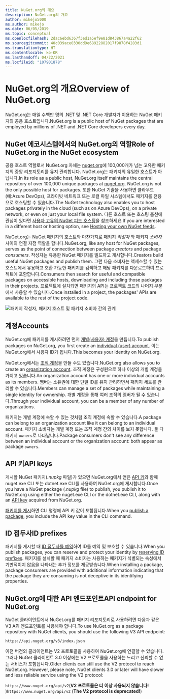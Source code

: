 ```yaml
---
title: NuGet.org의 개요
description: NuGet.org의 개요
author: mikejo5000
ms.author: mikejo
ms.date: 06/05/2019
ms.topic: conceptual
ms.openlocfilehash: 2dac6ebd6367f3ed1a5ef9e81d843867a4a22f62
ms.sourcegitcommit: 40c039ace0330dd9e68922882017f9878f4283d1
ms.translationtype: HT
ms.contentlocale: ko-KR
ms.lasthandoff: 04/22/2021
ms.locfileid: "107901878"
---
```

# <a name="overview-of-nugetorg"></a><span data-ttu-id="cc700-103">NuGet.org의 개요</span><span class="sxs-lookup"><span data-stu-id="cc700-103">Overview of NuGet.org</span></span>

<span data-ttu-id="cc700-104">NuGet.org는 매일 수백만 명의 .NET 및 .NET Core 개발자가 이용하는 NuGet 패키지의 공용 호스트입니다.</span><span class="sxs-lookup"><span data-stu-id="cc700-104">NuGet.org is a public host of NuGet packages that are employed by millions of .NET and .NET Core developers every day.</span></span>

## <a name="role-of-nugetorg-in-the-nuget-ecosystem"></a><span data-ttu-id="cc700-105">NuGet 에코시스템에서의 NuGet.org의 역할</span><span class="sxs-lookup"><span data-stu-id="cc700-105">Role of NuGet.org in the NuGet ecosystem</span></span>

<span data-ttu-id="cc700-106">공용 호스트 역할로서 NuGet.org 자체는 [nuget.org](https://www.nuget.org)에 100,000개가 넘는 고유한 패키지의 중앙 리포지토리를 유지 관리합니다. NuGet.org는 패키지의 유일한 호스트가 아닙니다.</span><span class="sxs-lookup"><span data-stu-id="cc700-106">In its role as a public host, NuGet.org itself maintains the central repository of over 100,000 unique packages at [nuget.org](https://www.nuget.org). NuGet.org is not the only possible host for packages.</span></span> <span data-ttu-id="cc700-107">또한 NuGet 기술을 사용하면 클라우드(예:Azure DevOps), 프라이빗 네트워크 또는 로컬 파일 시스템에서도 패키지를 전용으로 호스팅할 수 있습니다.</span><span class="sxs-lookup"><span data-stu-id="cc700-107">The NuGet technology also enables you to host packages privately in the cloud (such as on Azure DevOps), on a private network, or even on just your local file system.</span></span> <span data-ttu-id="cc700-108">다른 호스트 또는 호스팅 옵션에 관심이 있다면 [사용자 고유의 NuGet 피드 호스팅](../hosting-packages/overview.md)을 참조하세요.</span><span class="sxs-lookup"><span data-stu-id="cc700-108">If you are interested in a different host or hosting option, see [Hosting your own NuGet feeds](../hosting-packages/overview.md).</span></span>

<span data-ttu-id="cc700-109">NuGet.org는 NuGet 패키지의 호스트와 마찬가지로 패키지 *작성자* 와 패키지 *소비자* 사이의 연결 지점 역할을 합니다.</span><span class="sxs-lookup"><span data-stu-id="cc700-109">NuGet.org, like any host for NuGet packages, serves as the point of connection between package *creators* and package *consumers*.</span></span> <span data-ttu-id="cc700-110">작성자는 유용한 NuGet 패키지를 빌드하고 게시합니다.</span><span class="sxs-lookup"><span data-stu-id="cc700-110">Creators build useful NuGet packages and publish them.</span></span> <span data-ttu-id="cc700-111">그런 다음 소비자는 액세스할 수 있는 호스트에서 유용하고 호환 가능한 패키지를 검색하고 해당 패키지를 다운로드하여 프로젝트에 포함합니다.</span><span class="sxs-lookup"><span data-stu-id="cc700-111">Consumers then search for useful and compatible packages on accessible hosts, downloading and including those packages in their projects.</span></span> <span data-ttu-id="cc700-112">프로젝트에 설치되면 패키지의 API는 프로젝트 코드의 나머지 부분에서 사용할 수 있습니다.</span><span class="sxs-lookup"><span data-stu-id="cc700-112">Once installed in a project, the packages' APIs are available to the rest of the project code.</span></span>

![패키지 작성자, 패키지 호스트 및 패키지 소비자 간의 관계](media/nuget-roles.png)

## <a name="accounts"></a><span data-ttu-id="cc700-114">계정</span><span class="sxs-lookup"><span data-stu-id="cc700-114">Accounts</span></span>

<span data-ttu-id="cc700-115">NuGet.org에 패키지를 게시하려면 먼저 [개별(사용자) 계정](individual-accounts.md)을 만듭니다.</span><span class="sxs-lookup"><span data-stu-id="cc700-115">To publish packages on NuGet.org, you first create an [individual (user) account](individual-accounts.md).</span></span> <span data-ttu-id="cc700-116">이는 NuGet.org에서 사용자 ID가 됩니다.</span><span class="sxs-lookup"><span data-stu-id="cc700-116">This becomes your identity on NuGet.org.</span></span>

<span data-ttu-id="cc700-117">NuGet.org에서는 [조직 계정](organizations-on-nuget-org.md)을 만들 수도 있습니다.</span><span class="sxs-lookup"><span data-stu-id="cc700-117">NuGet.org also allows you to create an [organization account](organizations-on-nuget-org.md).</span></span> <span data-ttu-id="cc700-118">조직 계정은 구성원으로 하나 이상의 개별 계정을 가지고 있습니다.</span><span class="sxs-lookup"><span data-stu-id="cc700-118">An organization account has one or more individual accounts as its members.</span></span> <span data-ttu-id="cc700-119">멤버는 소유권에 대한 단일 ID를 유지 관리하면서 패키지 세트를 관리할 수 있습니다.</span><span class="sxs-lookup"><span data-stu-id="cc700-119">Members can manage a set of packages while maintaining a single identity for ownership.</span></span> <span data-ttu-id="cc700-120">개별 계정을 통해 여러 조직의 멤버가 될 수 있습니다.</span><span class="sxs-lookup"><span data-stu-id="cc700-120">Through your individual account, you can be a member of any number of organizations.</span></span>

<span data-ttu-id="cc700-121">패키지는 개별 계정에 속할 수 있는 것처럼 조직 계정에 속할 수 있습니다.</span><span class="sxs-lookup"><span data-stu-id="cc700-121">A package can belong to an organization account like it can belong to an individual account.</span></span> <span data-ttu-id="cc700-122">패키지 소비자는 개별 계정 또는 조직 계정 간의 차이를 보지 못합니다. 둘 다 패키지 `owners`로 나타납니다.</span><span class="sxs-lookup"><span data-stu-id="cc700-122">Package consumers don't see any difference between an individual account or the organization account: both appear as package `owners`.</span></span>

## <a name="api-keys"></a><span data-ttu-id="cc700-123">API 키</span><span class="sxs-lookup"><span data-stu-id="cc700-123">API keys</span></span>

<span data-ttu-id="cc700-124">게시할 NuGet 패키지(*.nupkg* 파일)가 있으면 NuGet.org에서 얻은 [API 키](scoped-api-keys.md)와 함께 nuget.exe CLI 또는 dotnet.exe CLI를 사용하여 NuGet.org에 게시합니다.</span><span class="sxs-lookup"><span data-stu-id="cc700-124">Once you have a NuGet package (*.nupkg* file) to publish, you publish it to NuGet.org using either the nuget.exe CLI or the dotnet.exe CLI, along with an [API key](scoped-api-keys.md) acquired from NuGet.org.</span></span>

<span data-ttu-id="cc700-125">[패키지를 게시](../create-packages/creating-a-package.md)하면 CLI 명령에 API 키 값이 포함됩니다.</span><span class="sxs-lookup"><span data-stu-id="cc700-125">When you [publish a package](../create-packages/creating-a-package.md), you include the API key value in the CLI command.</span></span>

## <a name="id-prefixes"></a><span data-ttu-id="cc700-126">ID 접두사</span><span class="sxs-lookup"><span data-stu-id="cc700-126">ID prefixes</span></span>

<span data-ttu-id="cc700-127">패키지를 게시할 때 [ID 접두사를 예약](id-prefix-reservation.md)하여 ID를 예약 및 보호할 수 있습니다.</span><span class="sxs-lookup"><span data-stu-id="cc700-127">When you publish packages, you can reserve and protect your identity by [reserving ID prefixes](id-prefix-reservation.md).</span></span> <span data-ttu-id="cc700-128">패키지를 설치할 때 패키지 소비자는 사용하는 패키지가 식별되는 속성에서 기만적이지 않음을 나타내는 추가 정보를 제공받습니다.</span><span class="sxs-lookup"><span data-stu-id="cc700-128">When installing a package, package consumers are provided with additional information indicating that the package they are consuming is not deceptive in its identifying properties.</span></span>

## <a name="api-endpoint-for-nugetorg"></a><span data-ttu-id="cc700-129">NuGet.org에 대한 API 엔드포인트</span><span class="sxs-lookup"><span data-stu-id="cc700-129">API endpoint for NuGet.org</span></span>

<span data-ttu-id="cc700-130">NuGet 클라이언트에서 NuGet.org를 패키지 리포지토리로 사용하려면 다음과 같은 V3 API 엔드포인트를 사용해야 합니다.</span><span class="sxs-lookup"><span data-stu-id="cc700-130">To use NuGet.org as a package repository with NuGet clients, you should use the following V3 API endpoint:</span></span> 

`https://api.nuget.org/v3/index.json`

<span data-ttu-id="cc700-131">이전 버전의 클라이언트는 V2 프로토콜을 사용하여 NuGet.org에 연결할 수 있습니다. 그러나 NuGet 클라이언트 3.0 이상에는 V2 프로토콜을 사용하는 느리고 신뢰할 수 없는 서비스가 포함됩니다.</span><span class="sxs-lookup"><span data-stu-id="cc700-131">Older clients can still use the V2 protocol to reach NuGet.org. However, please note, NuGet clients 3.0 or later will have slower and less reliable service using the V2 protocol:</span></span>

<span data-ttu-id="cc700-132">`https://www.nuget.org/api/v2`(**V2 프로토콜은 더 이상 사용되지 않습니다!** )</span><span class="sxs-lookup"><span data-stu-id="cc700-132">`https://www.nuget.org/api/v2` (**The V2 protocol is deprecated!**)</span></span>
